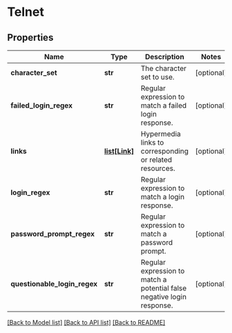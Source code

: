 # Telnet

## Properties
Name | Type | Description | Notes
------------ | ------------- | ------------- | -------------
**character_set** | **str** | The character set to use. | [optional] 
**failed_login_regex** | **str** | Regular expression to match a failed login response. | [optional] 
**links** | [**list[Link]**](Link.md) | Hypermedia links to corresponding or related resources. | [optional] 
**login_regex** | **str** | Regular expression to match a login response. | [optional] 
**password_prompt_regex** | **str** | Regular expression to match a password prompt. | [optional] 
**questionable_login_regex** | **str** | Regular expression to match a potential false negative login response. | [optional] 

[[Back to Model list]](../README.md#documentation-for-models) [[Back to API list]](../README.md#documentation-for-api-endpoints) [[Back to README]](../README.md)

